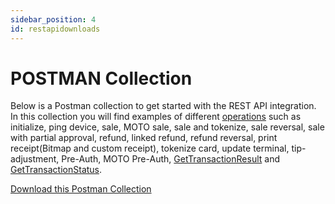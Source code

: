 ```yaml
---
sidebar_position: 4
id: restapidownloads
---
```


# POSTMAN Collection

Below is a Postman collection to get started with the REST API integration. In this collection you will find examples of different [operations](restobjects.md#operation-types-description) such as initialize, ping device, sale, MOTO sale, sale and tokenize, sale reversal, sale with partial approval, refund, linked refund, refund reversal, print receipt(Bitmap and custom receipt), tokenize card, update terminal, tip-adjustment, Pre-Auth, MOTO Pre-Auth, [GetTransactionResult](restendpoints.md#transaction-resulttransactionresultid) and [GetTransactionStatus](restendpoints.md#transactionstransactionreferencestatus).

[Download this Postman Collection](/files/Handpoint_API_REST_Sept2023.json.zip)
